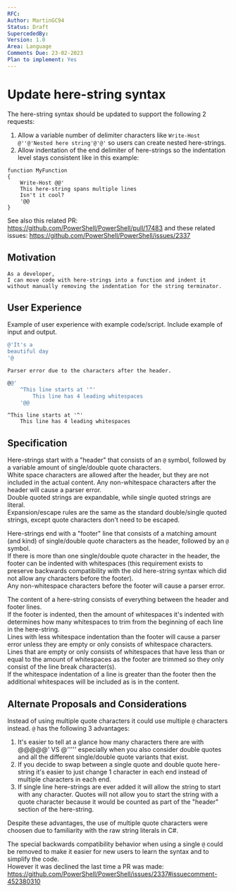 ```yaml
---
RFC: 
Author: MartinGC94
Status: Draft
SupercededBy: 
Version: 1.0
Area: Language
Comments Due: 23-02-2023
Plan to implement: Yes
---
```


# Update here-string syntax

The here-string syntax should be updated to support the following 2 requests:
1. Allow a variable number of delimiter characters like `Write-Host @''@'Nested here string'@'@'` so users can create nested here-strings.  
2. Allow indentation of the end delimiter of here-strings so the indentation level stays consistent like in this example:

```
function MyFunction
{
    Write-Host @@'
    This here-string spans multiple lines
    Isn't it cool?
    '@@
}
```

See also this related PR: https://github.com/PowerShell/PowerShell/pull/17483 and these related issues: https://github.com/PowerShell/PowerShell/issues/2337


## Motivation

    As a developer,
    I can move code with here-strings into a function and indent it without manually removing the indentation for the string terminator.

## User Experience

Example of user experience with example code/script.
Include example of input and output.

```powershell
@'It's a
beautiful day
'@
```

```output
Parser error due to the characters after the header.
```

```powershell
@@'
    ^This line starts at '^'
        This line has 4 leading whitespaces
    '@@
```

```output
^This line starts at '^'
    This line has 4 leading whitespaces
```

## Specification
Here-strings start with a "header" that consists of an `@` symbol, followed by a variable amount of single/double quote characters.  
White space characters are allowed after the header, but they are not included in the actual content. Any non-whitespace characters after the header will cause a parser error.  
Double quoted strings are expandable, while single quoted strings are literal.  
Expansion/escape rules are the same as the standard double/single quoted strings, except quote characters don't need to be escaped.  


Here-strings end with a "footer" line that consists of a matching amount (and kind) of single/double quote characters as the header, followed by an `@` symbol.  
If there is more than one single/double quote character in the header, the footer can be indented with whitespaces (this requirement exists to preserve backwards compatibility with the old here-string syntax which did not allow any characters before the footer).  
Any non-whitespace characters before the footer will cause a parser error.

The content of a here-string consists of everything between the header and footer lines.  
If the footer is indented, then the amount of whitespaces it's indented with determines how many whitespaces to trim from the beginning of each line in the here-string.  
Lines with less whitespace indentation than the footer will cause a parser error unless they are empty or only consists of whitespace characters.  
Lines that are empty or only consists of whitespaces that have less than or equal to the amount of whitespaces as the footer are trimmed so they only consist of the line break character(s).  
If the whitespace indentation of a line is greater than the footer then the additional whitespaces will be included as is in the content.

## Alternate Proposals and Considerations
Instead of using multiple quote characters it could use multiple `@` characters instead. `@` has the following 3 advantages:
1. It's easier to tell at a glance how many characters there are with @@@@@' VS @''''' especially when you also consider double quotes and all the different single/double quote variants that exist.
2. If you decide to swap between a single quote and double quote here-string it's easier to just change 1 character in each end instead of multiple characters in each end.
3. If single line here-strings are ever added it will allow the string to start with any character. Quotes will not allow you to start the string with a quote character because it would be counted as part of the "header" section of the here-string.

Despite these advantages, the use of multiple quote characters were choosen due to familiarity with the raw string literals in C#.

The special backwards compatibility behavior when using a single `@` could be removed to make it easier for new users to learn the syntax and to simplify the code.  
However it was declined the last time a PR was made: https://github.com/PowerShell/PowerShell/issues/2337#issuecomment-452380310
